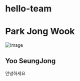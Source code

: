 # hello-team






Park Jong Wook
==============
![Image](https://github.com/user-attachments/assets/44a01b24-aa6a-440f-ab1d-b1b2fec01828)



## Yoo SeungJong
안녕하세요





